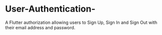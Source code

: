 # User-Authentication-
A Flutter authorization allowing users to Sign Up, Sign In and Sign Out with their email address and password.
